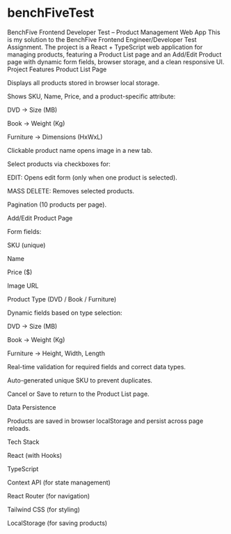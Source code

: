 # benchFiveTest
BenchFive Frontend Developer Test – Product Management Web App This is my solution to the BenchFive Frontend Engineer/Developer Test Assignment. The project is a React + TypeScript web application for managing products, featuring a Product List page and an Add/Edit Product page with dynamic form fields, browser storage, and a clean responsive UI.
 Project Features
Product List Page

Displays all products stored in browser local storage.

Shows SKU, Name, Price, and a product-specific attribute:

DVD → Size (MB)

Book → Weight (Kg)

Furniture → Dimensions (HxWxL)

Clickable product name opens image in a new tab.

Select products via checkboxes for:

EDIT: Opens edit form (only when one product is selected).

MASS DELETE: Removes selected products.

Pagination (10 products per page).

Add/Edit Product Page

Form fields:

SKU (unique)

Name

Price ($)

Image URL

Product Type (DVD / Book / Furniture)

Dynamic fields based on type selection:

DVD → Size (MB)

Book → Weight (Kg)

Furniture → Height, Width, Length

Real-time validation for required fields and correct data types.

Auto-generated unique SKU to prevent duplicates.

Cancel or Save to return to the Product List page.

Data Persistence

Products are saved in browser localStorage and persist across page reloads.

Tech Stack

React (with Hooks)

TypeScript

Context API (for state management)

React Router (for navigation)

Tailwind CSS (for styling)

LocalStorage (for saving products)
